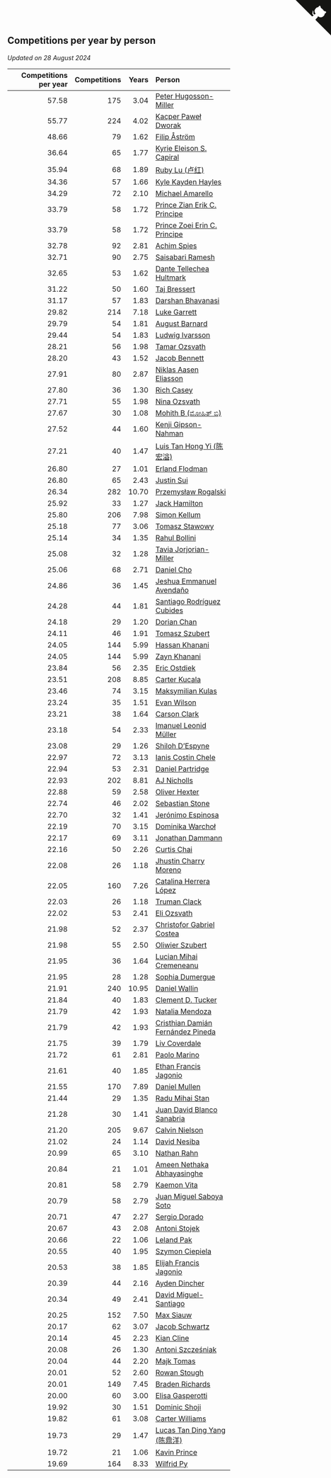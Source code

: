 ## Competitions per year by person

*Updated on 28 August 2024*

| Competitions per year | Competitions | Years | Person |
| ---: | ---: | ---: | :--- |
| 57.58 | 175 | 3.04 | [Peter Hugosson-Miller](https://www.worldcubeassociation.org/persons/2021HUGO01) |
| 55.77 | 224 | 4.02 | [Kacper Paweł Dworak](https://www.worldcubeassociation.org/persons/2020DWOR01) |
| 48.66 | 79 | 1.62 | [Filip Åström](https://www.worldcubeassociation.org/persons/2023ASTR01) |
| 36.64 | 65 | 1.77 | [Kyrie Eleison S. Capiral](https://www.worldcubeassociation.org/persons/2022CAPI02) |
| 35.94 | 68 | 1.89 | [Ruby Lu (卢红)](https://www.worldcubeassociation.org/persons/2022LURU01) |
| 34.36 | 57 | 1.66 | [Kyle Kayden Hayles](https://www.worldcubeassociation.org/persons/2022HAYL02) |
| 34.29 | 72 | 2.10 | [Michael Amarello](https://www.worldcubeassociation.org/persons/2022AMAR09) |
| 33.79 | 58 | 1.72 | [Prince Zian Erik C. Principe](https://www.worldcubeassociation.org/persons/2022PRIN08) |
| 33.79 | 58 | 1.72 | [Prince Zoei Erin C. Principe](https://www.worldcubeassociation.org/persons/2022PRIN09) |
| 32.78 | 92 | 2.81 | [Achim Spies](https://www.worldcubeassociation.org/persons/2021SPIE01) |
| 32.71 | 90 | 2.75 | [Saisabari Ramesh](https://www.worldcubeassociation.org/persons/2021RAME01) |
| 32.65 | 53 | 1.62 | [Dante Tellechea Hultmark](https://www.worldcubeassociation.org/persons/2023HULT01) |
| 31.22 | 50 | 1.60 | [Taj Bressert](https://www.worldcubeassociation.org/persons/2023BRES01) |
| 31.17 | 57 | 1.83 | [Darshan Bhavanasi](https://www.worldcubeassociation.org/persons/2022BHAV01) |
| 29.82 | 214 | 7.18 | [Luke Garrett](https://www.worldcubeassociation.org/persons/2017GARR05) |
| 29.79 | 54 | 1.81 | [August Barnard](https://www.worldcubeassociation.org/persons/2022BARN21) |
| 29.44 | 54 | 1.83 | [Ludwig Ivarsson](https://www.worldcubeassociation.org/persons/2022IVAR01) |
| 28.21 | 56 | 1.98 | [Tamar Ozsvath](https://www.worldcubeassociation.org/persons/2022OZSV04) |
| 28.20 | 43 | 1.52 | [Jacob Bennett](https://www.worldcubeassociation.org/persons/2023BENN04) |
| 27.91 | 80 | 2.87 | [Niklas Aasen Eliasson](https://www.worldcubeassociation.org/persons/2021ELIA01) |
| 27.80 | 36 | 1.30 | [Rich Casey](https://www.worldcubeassociation.org/persons/2023CASE06) |
| 27.71 | 55 | 1.98 | [Nina Ozsvath](https://www.worldcubeassociation.org/persons/2022OZSV03) |
| 27.67 | 30 | 1.08 | [Mohith B (ಮೋಹಿತ್ ಬಿ)](https://www.worldcubeassociation.org/persons/2023BMOH01) |
| 27.52 | 44 | 1.60 | [Kenji Gipson-Nahman](https://www.worldcubeassociation.org/persons/2023GIPS01) |
| 27.21 | 40 | 1.47 | [Luis Tan Hong Yi (陈宏溢)](https://www.worldcubeassociation.org/persons/2023YILU01) |
| 26.80 | 27 | 1.01 | [Erland Flodman](https://www.worldcubeassociation.org/persons/2023FLOD01) |
| 26.80 | 65 | 2.43 | [Justin Sui](https://www.worldcubeassociation.org/persons/2022SUIJ01) |
| 26.34 | 282 | 10.70 | [Przemysław Rogalski](https://www.worldcubeassociation.org/persons/2013ROGA02) |
| 25.92 | 33 | 1.27 | [Jack Hamilton](https://www.worldcubeassociation.org/persons/2023HAMI08) |
| 25.80 | 206 | 7.98 | [Simon Kellum](https://www.worldcubeassociation.org/persons/2016KELL12) |
| 25.18 | 77 | 3.06 | [Tomasz Stawowy](https://www.worldcubeassociation.org/persons/2021STAW01) |
| 25.14 | 34 | 1.35 | [Rahul Bollini](https://www.worldcubeassociation.org/persons/2023BOLL01) |
| 25.08 | 32 | 1.28 | [Tavia Jorjorian-Miller](https://www.worldcubeassociation.org/persons/2023JORJ01) |
| 25.06 | 68 | 2.71 | [Daniel Cho](https://www.worldcubeassociation.org/persons/2021CHOD01) |
| 24.86 | 36 | 1.45 | [Jeshua Emmanuel Avendaño](https://www.worldcubeassociation.org/persons/2023AVEN01) |
| 24.28 | 44 | 1.81 | [Santiago Rodríguez Cubides](https://www.worldcubeassociation.org/persons/2022CUBI01) |
| 24.18 | 29 | 1.20 | [Dorian Chan](https://www.worldcubeassociation.org/persons/2023DORI01) |
| 24.11 | 46 | 1.91 | [Tomasz Szubert](https://www.worldcubeassociation.org/persons/2022SZUB02) |
| 24.05 | 144 | 5.99 | [Hassan Khanani](https://www.worldcubeassociation.org/persons/2018KHAN26) |
| 24.05 | 144 | 5.99 | [Zayn Khanani](https://www.worldcubeassociation.org/persons/2018KHAN28) |
| 23.84 | 56 | 2.35 | [Eric Ostdiek](https://www.worldcubeassociation.org/persons/2022OSTD01) |
| 23.51 | 208 | 8.85 | [Carter Kucala](https://www.worldcubeassociation.org/persons/2015KUCA01) |
| 23.46 | 74 | 3.15 | [Maksymilian Kulas](https://www.worldcubeassociation.org/persons/2021KULA02) |
| 23.24 | 35 | 1.51 | [Evan Wilson](https://www.worldcubeassociation.org/persons/2023WILS11) |
| 23.21 | 38 | 1.64 | [Carson Clark](https://www.worldcubeassociation.org/persons/2023CLAR02) |
| 23.18 | 54 | 2.33 | [Imanuel Leonid Müller](https://www.worldcubeassociation.org/persons/2022MULL02) |
| 23.08 | 29 | 1.26 | [Shiloh D’Espyne](https://www.worldcubeassociation.org/persons/2023DESP01) |
| 22.97 | 72 | 3.13 | [Ianis Costin Chele](https://www.worldcubeassociation.org/persons/2021CHEL01) |
| 22.94 | 53 | 2.31 | [Daniel Partridge](https://www.worldcubeassociation.org/persons/2022PART02) |
| 22.93 | 202 | 8.81 | [AJ Nicholls](https://www.worldcubeassociation.org/persons/2015NICH04) |
| 22.88 | 59 | 2.58 | [Oliver Hexter](https://www.worldcubeassociation.org/persons/2022HEXT01) |
| 22.74 | 46 | 2.02 | [Sebastian Stone](https://www.worldcubeassociation.org/persons/2022STON09) |
| 22.70 | 32 | 1.41 | [Jerónimo Espinosa](https://www.worldcubeassociation.org/persons/2023ESPI07) |
| 22.19 | 70 | 3.15 | [Dominika Warchoł](https://www.worldcubeassociation.org/persons/2021WARC01) |
| 22.17 | 69 | 3.11 | [Jonathan Dammann](https://www.worldcubeassociation.org/persons/2021DAMM01) |
| 22.16 | 50 | 2.26 | [Curtis Chai](https://www.worldcubeassociation.org/persons/2022CHAI02) |
| 22.08 | 26 | 1.18 | [Jhustin Charry Moreno](https://www.worldcubeassociation.org/persons/2023MORE20) |
| 22.05 | 160 | 7.26 | [Catalina Herrera López](https://www.worldcubeassociation.org/persons/2017LOPE31) |
| 22.03 | 26 | 1.18 | [Truman Clack](https://www.worldcubeassociation.org/persons/2023CLAC02) |
| 22.02 | 53 | 2.41 | [Eli Ozsvath](https://www.worldcubeassociation.org/persons/2022OZSV01) |
| 21.98 | 52 | 2.37 | [Christofor Gabriel Costea](https://www.worldcubeassociation.org/persons/2022COST03) |
| 21.98 | 55 | 2.50 | [Oliwier Szubert](https://www.worldcubeassociation.org/persons/2022SZUB01) |
| 21.95 | 36 | 1.64 | [Lucian Mihai Cremeneanu](https://www.worldcubeassociation.org/persons/2023CREM01) |
| 21.95 | 28 | 1.28 | [Sophia Dumergue](https://www.worldcubeassociation.org/persons/2023DUME02) |
| 21.91 | 240 | 10.95 | [Daniel Wallin](https://www.worldcubeassociation.org/persons/2013WALL03) |
| 21.84 | 40 | 1.83 | [Clement D. Tucker](https://www.worldcubeassociation.org/persons/2022TUCK09) |
| 21.79 | 42 | 1.93 | [Natalia Mendoza](https://www.worldcubeassociation.org/persons/2022MEND24) |
| 21.79 | 42 | 1.93 | [Cristhian Damián Fernández Pineda](https://www.worldcubeassociation.org/persons/2022PINE05) |
| 21.75 | 39 | 1.79 | [Liv Coverdale](https://www.worldcubeassociation.org/persons/2022COVE02) |
| 21.72 | 61 | 2.81 | [Paolo Marino](https://www.worldcubeassociation.org/persons/2021MARI04) |
| 21.61 | 40 | 1.85 | [Ethan Francis Jagonio](https://www.worldcubeassociation.org/persons/2022JAGO03) |
| 21.55 | 170 | 7.89 | [Daniel Mullen](https://www.worldcubeassociation.org/persons/2016MULL04) |
| 21.44 | 29 | 1.35 | [Radu Mihai Stan](https://www.worldcubeassociation.org/persons/2023STAN09) |
| 21.28 | 30 | 1.41 | [Juan David Blanco Sanabria](https://www.worldcubeassociation.org/persons/2023SANA04) |
| 21.20 | 205 | 9.67 | [Calvin Nielson](https://www.worldcubeassociation.org/persons/2014NIEL03) |
| 21.02 | 24 | 1.14 | [David Nesiba](https://www.worldcubeassociation.org/persons/2023NESI01) |
| 20.99 | 65 | 3.10 | [Nathan Rahn](https://www.worldcubeassociation.org/persons/2021RAHN01) |
| 20.84 | 21 | 1.01 | [Ameen Nethaka Abhayasinghe](https://www.worldcubeassociation.org/persons/2023ABHA02) |
| 20.81 | 58 | 2.79 | [Kaemon Vita](https://www.worldcubeassociation.org/persons/2021VITA01) |
| 20.79 | 58 | 2.79 | [Juan Miguel Saboya Soto](https://www.worldcubeassociation.org/persons/2021SOTO01) |
| 20.71 | 47 | 2.27 | [Sergio Dorado](https://www.worldcubeassociation.org/persons/2022CORR05) |
| 20.67 | 43 | 2.08 | [Antoni Stojek](https://www.worldcubeassociation.org/persons/2022STOJ03) |
| 20.66 | 22 | 1.06 | [Leland Pak](https://www.worldcubeassociation.org/persons/2023PAKL02) |
| 20.55 | 40 | 1.95 | [Szymon Ciepiela](https://www.worldcubeassociation.org/persons/2022CIEP01) |
| 20.53 | 38 | 1.85 | [Elijah Francis Jagonio](https://www.worldcubeassociation.org/persons/2022JAGO02) |
| 20.39 | 44 | 2.16 | [Ayden Dincher](https://www.worldcubeassociation.org/persons/2022DINC01) |
| 20.34 | 49 | 2.41 | [David Miguel-Santiago](https://www.worldcubeassociation.org/persons/2022MIGU02) |
| 20.25 | 152 | 7.50 | [Max Siauw](https://www.worldcubeassociation.org/persons/2017SIAU02) |
| 20.17 | 62 | 3.07 | [Jacob Schwartz](https://www.worldcubeassociation.org/persons/2021SCHW01) |
| 20.14 | 45 | 2.23 | [Kian Cline](https://www.worldcubeassociation.org/persons/2022CLIN01) |
| 20.08 | 26 | 1.30 | [Antoni Szcześniak](https://www.worldcubeassociation.org/persons/2023SZCZ04) |
| 20.04 | 44 | 2.20 | [Majk Tomas](https://www.worldcubeassociation.org/persons/2022TOMA05) |
| 20.01 | 52 | 2.60 | [Rowan Stough](https://www.worldcubeassociation.org/persons/2022STOU01) |
| 20.01 | 149 | 7.45 | [Braden Richards](https://www.worldcubeassociation.org/persons/2017RICH02) |
| 20.00 | 60 | 3.00 | [Elisa Gasperotti](https://www.worldcubeassociation.org/persons/2021GASP01) |
| 19.92 | 30 | 1.51 | [Dominic Shoji](https://www.worldcubeassociation.org/persons/2023SHOJ01) |
| 19.82 | 61 | 3.08 | [Carter Williams](https://www.worldcubeassociation.org/persons/2021WILL06) |
| 19.73 | 29 | 1.47 | [Lucas Tan Ding Yang (陈鼎洋)](https://www.worldcubeassociation.org/persons/2023YANG10) |
| 19.72 | 21 | 1.06 | [Kavin Prince](https://www.worldcubeassociation.org/persons/2023PRIN02) |
| 19.69 | 164 | 8.33 | [Wilfrid Py](https://www.worldcubeassociation.org/persons/2016PYWI01) |


<a href="https://github.com/jonatanklosko/wca_statistics" class="github-corner" aria-label="View source on Github"><svg width="80" height="80" viewBox="0 0 250 250" style="fill:#151513; color:#fff; position: absolute; top: 0; border: 0; right: 0;" aria-hidden="true"><path d="M0,0 L115,115 L130,115 L142,142 L250,250 L250,0 Z"></path><path d="M128.3,109.0 C113.8,99.7 119.0,89.6 119.0,89.6 C122.0,82.7 120.5,78.6 120.5,78.6 C119.2,72.0 123.4,76.3 123.4,76.3 C127.3,80.9 125.5,87.3 125.5,87.3 C122.9,97.6 130.6,101.9 134.4,103.2" fill="currentColor" style="transform-origin: 130px 106px;" class="octo-arm"></path><path d="M115.0,115.0 C114.9,115.1 118.7,116.5 119.8,115.4 L133.7,101.6 C136.9,99.2 139.9,98.4 142.2,98.6 C133.8,88.0 127.5,74.4 143.8,58.0 C148.5,53.4 154.0,51.2 159.7,51.0 C160.3,49.4 163.2,43.6 171.4,40.1 C171.4,40.1 176.1,42.5 178.8,56.2 C183.1,58.6 187.2,61.8 190.9,65.4 C194.5,69.0 197.7,73.2 200.1,77.6 C213.8,80.2 216.3,84.9 216.3,84.9 C212.7,93.1 206.9,96.0 205.4,96.6 C205.1,102.4 203.0,107.8 198.3,112.5 C181.9,128.9 168.3,122.5 157.7,114.1 C157.9,116.9 156.7,120.9 152.7,124.9 L141.0,136.5 C139.8,137.7 141.6,141.9 141.8,141.8 Z" fill="currentColor" class="octo-body"></path></svg></a><style>.github-corner:hover .octo-arm{animation:octocat-wave 560ms ease-in-out}@keyframes octocat-wave{0%,100%{transform:rotate(0)}20%,60%{transform:rotate(-25deg)}40%,80%{transform:rotate(10deg)}}@media (max-width:500px){.github-corner:hover .octo-arm{animation:none}.github-corner .octo-arm{animation:octocat-wave 560ms ease-in-out}}</style>

